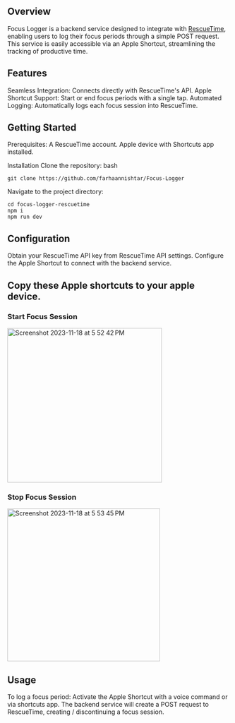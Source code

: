 ## Overview 
Focus Logger is a backend service designed to integrate with [RescueTime](https://www.rescuetime.com/), enabling users to log their focus periods through a simple POST request. This service is easily accessible via an Apple Shortcut, streamlining the tracking of productive time.

## Features
Seamless Integration: Connects directly with RescueTime's API.
Apple Shortcut Support: Start or end focus periods with a single tap.
Automated Logging: Automatically logs each focus session into RescueTime.

## Getting Started
Prerequisites:
A RescueTime account.
Apple device with Shortcuts app installed.

Installation
Clone the repository:
bash
```
git clone https://github.com/farhaannishtar/Focus-Logger
```
Navigate to the project directory:
```
cd focus-logger-rescuetime
npm i
npm run dev
```

## Configuration
Obtain your RescueTime API key from RescueTime API settings.
Configure the Apple Shortcut to connect with the backend service.


## Copy these Apple shortcuts to your apple device.

### Start Focus Session

<img width="350" alt="Screenshot 2023-11-18 at 5 52 42 PM" src="https://github.com/farhaannishtar/Focus-Logger/assets/89179469/7e56969f-7062-4796-bfc1-bcee77e4ec0f">



### Stop Focus Session

<img width="346" alt="Screenshot 2023-11-18 at 5 53 45 PM" src="https://github.com/farhaannishtar/Focus-Logger/assets/89179469/f6d97dbc-852f-405c-92a7-44bbec00a097">



## Usage
To log a focus period:
Activate the Apple Shortcut with a voice command or via shortcuts app.
The backend service will create a POST request to RescueTime, creating / discontinuing a focus session.
